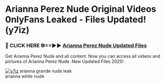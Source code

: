 # Arianna Perez Nude Original Videos 0nlyFans Leaked - Files Updated! (y7iz)

<h3>🔴 CLICK HERE 🌐==►► <a href="https://tinyurl.com/52m3yx9h" rel="nofollow">Arianna Perez Nude Updated Files</a></h3>

Get Arianna Perez Nude and all content. Now you can access all videos and pictures of Arianna Perez Nude. New Updated Files 2025!

[![y7iz](https://i.imgur.com/TnHtlc8.gif)](https://tinyurl.com/52m3yx9h)
arianna grande nude leak<br>
arianna white nude